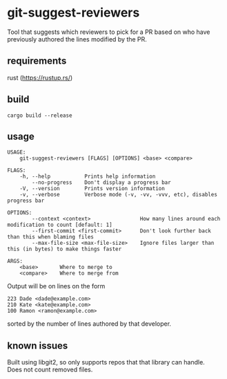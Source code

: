 git-suggest-reviewers
===================
Tool that suggests which reviewers to pick for a PR based on who have previously authored the lines modified by the PR.

requirements
------------
rust (https://rustup.rs/)

build
-----
`cargo build --release`

usage
-----
    USAGE:
        git-suggest-reviewers [FLAGS] [OPTIONS] <base> <compare>

    FLAGS:
        -h, --help           Prints help information
            --no-progress    Don't display a progress bar
        -V, --version        Prints version information
        -v, --verbose        Verbose mode (-v, -vv, -vvv, etc), disables progress bar

    OPTIONS:
            --context <context>                How many lines around each modification to count [default: 1]
            --first-commit <first-commit>      Don't look further back than this when blaming files
            --max-file-size <max-file-size>    Ignore files larger than this (in bytes) to make things faster

    ARGS:
        <base>       Where to merge to
        <compare>    Where to merge from


Output will be on lines on the form
```
223 Dade <dade@example.com>
210 Kate <kate@example.com>
100 Ramon <ramon@example.com> 
```
sorted by the number of lines authored by that developer.

known issues
------------
Built using libgit2, so only supports repos that that library can handle.  
Does not count removed files.